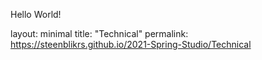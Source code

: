 Hello World!
































layout: minimal
title: "Technical"
permalink: https://steenblikrs.github.io/2021-Spring-Studio/Technical
